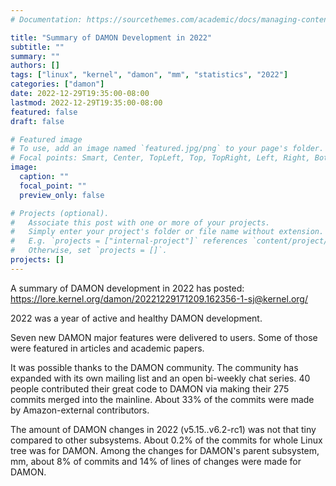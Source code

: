 ```yaml
---
# Documentation: https://sourcethemes.com/academic/docs/managing-content/

title: "Summary of DAMON Development in 2022"
subtitle: ""
summary: ""
authors: []
tags: ["linux", "kernel", "damon", "mm", "statistics", "2022"]
categories: ["damon"]
date: 2022-12-29T19:35:00-08:00
lastmod: 2022-12-29T19:35:00-08:00
featured: false
draft: false

# Featured image
# To use, add an image named `featured.jpg/png` to your page's folder.
# Focal points: Smart, Center, TopLeft, Top, TopRight, Left, Right, BottomLeft, Bottom, BottomRight.
image:
  caption: ""
  focal_point: ""
  preview_only: false

# Projects (optional).
#   Associate this post with one or more of your projects.
#   Simply enter your project's folder or file name without extension.
#   E.g. `projects = ["internal-project"]` references `content/project/deep-learning/index.md`.
#   Otherwise, set `projects = []`.
projects: []
---
```


A summary of DAMON development in 2022 has posted:
https://lore.kernel.org/damon/20221229171209.162356-1-sj@kernel.org/

2022 was a year of active and healthy DAMON development.

Seven new DAMON major features were delivered to users. Some of those were
featured in articles and academic papers.

It was possible thanks to the DAMON community. The community has expanded with
its own mailing list and an open bi-weekly chat series. 40 people contributed
their great code to DAMON via making their 275 commits merged into the
mainline. About 33% of the commits were made by Amazon-external contributors.

The amount of DAMON changes in 2022 (v5.15..v6.2-rc1) was not that tiny
compared to other subsystems. About 0.2% of the commits for whole Linux tree
was for DAMON. Among the changes for DAMON's parent subsystem, mm, about 8% of
commits and 14% of lines of changes were made for DAMON.
